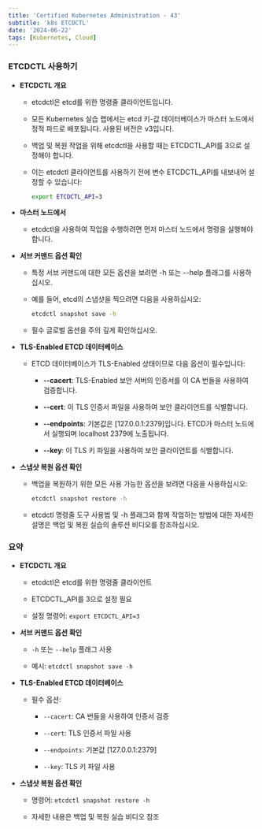 ```yaml
--- 
title: 'Certified Kubernetes Administration - 43'
subtitle: 'k8s ETCDCTL'
date: '2024-06-22'
tags: [Kubernetes, Cloud]
---
```


### ETCDCTL 사용하기

- **ETCDCTL 개요**
  
  - etcdctl은 etcd를 위한 명령줄 클라이언트입니다.
  
  - 모든 Kubernetes 실습 랩에서는 etcd 키-값 데이터베이스가 마스터 노드에서 정적 파드로 배포됩니다. 사용된 버전은 v3입니다.
  
  - 백업 및 복원 작업을 위해 etcdctl을 사용할 때는 ETCDCTL_API를 3으로 설정해야 합니다.
  
  - 이는 etcdctl 클라이언트를 사용하기 전에 변수 ETCDCTL_API를 내보내어 설정할 수 있습니다:
    ```sh
    export ETCDCTL_API=3
    ```

- **마스터 노드에서**

  - etcdctl을 사용하여 작업을 수행하려면 먼저 마스터 노드에서 명령을 실행해야 합니다.

- **서브 커맨드 옵션 확인**
  
  - 특정 서브 커맨드에 대한 모든 옵션을 보려면 -h 또는 --help 플래그를 사용하십시오.
  
  - 예를 들어, etcd의 스냅샷을 찍으려면 다음을 사용하십시오:
    ```sh
    etcdctl snapshot save -h
    ```
  
  - 필수 글로벌 옵션을 주의 깊게 확인하십시오.


- **TLS-Enabled ETCD 데이터베이스**
  
  - ETCD 데이터베이스가 TLS-Enabled 상태이므로 다음 옵션이 필수입니다:
    
    - **--cacert**: TLS-Enabled 보안 서버의 인증서를 이 CA 번들을 사용하여 검증합니다.
    
    - **--cert**: 이 TLS 인증서 파일을 사용하여 보안 클라이언트를 식별합니다.
    
    - **--endpoints**: 기본값은 [127.0.0.1:2379]입니다. ETCD가 마스터 노드에서 실행되며 localhost 2379에 노출됩니다.
    
    - **--key**: 이 TLS 키 파일을 사용하여 보안 클라이언트를 식별합니다.


- **스냅샷 복원 옵션 확인**
  
  - 백업을 복원하기 위한 모든 사용 가능한 옵션을 보려면 다음을 사용하십시오:
    ```sh
    etcdctl snapshot restore -h
    ```
  
  - etcdctl 명령줄 도구 사용법 및 -h 플래그와 함께 작업하는 방법에 대한 자세한 설명은 백업 및 복원 실습의 솔루션 비디오를 참조하십시오.

### 요약

- **ETCDCTL 개요**
  
  - etcdctl은 etcd를 위한 명령줄 클라이언트
  
  - ETCDCTL_API를 3으로 설정 필요
  
  - 설정 명령어: `export ETCDCTL_API=3`

- **서브 커맨드 옵션 확인**
  
  - `-h` 또는 `--help` 플래그 사용
  
  - 예시: `etcdctl snapshot save -h`

- **TLS-Enabled ETCD 데이터베이스**
  
  - 필수 옵션:
    
    - `--cacert`: CA 번들을 사용하여 인증서 검증
    
    - `--cert`: TLS 인증서 파일 사용
    
    - `--endpoints`: 기본값 [127.0.0.1:2379]
    
    - `--key`: TLS 키 파일 사용

- **스냅샷 복원 옵션 확인**
  
  - 명령어: `etcdctl snapshot restore -h`
  
  - 자세한 내용은 백업 및 복원 실습 비디오 참조